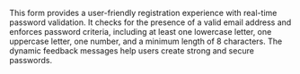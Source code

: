 This form provides a user-friendly registration experience with real-time password validation. It checks for the presence of a valid email address and enforces password criteria, including at least one lowercase letter, one uppercase letter, one number, and a minimum length of 8 characters. The dynamic feedback messages help users create strong and secure passwords.
